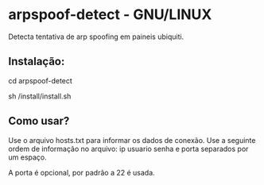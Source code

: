 # arpspoof-detect - GNU/LINUX
Detecta tentativa de arp spoofing em paineis ubiquiti.

Instalação:
-----------
cd arpspoof-detect

sh /install/install.sh

Como usar?
----------
Use o arquivo hosts.txt para informar os dados de conexão. Use a seguinte ordem de informação no arquivo: ip usuario senha e porta separados por um espaço.

A porta é opcional, por padrão a 22 é usada.
